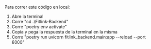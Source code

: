 Para correr este código en local:
1. Abre la terminal
2. Corre "cd .\Fitlink-Backend\"
3. Corre "poetry env activate"
4. Copia y pega la respuesta de la terminal en la misma
5. Corre "poetry run uvicorn fitlink_backend.main:app --reload --port 8000"